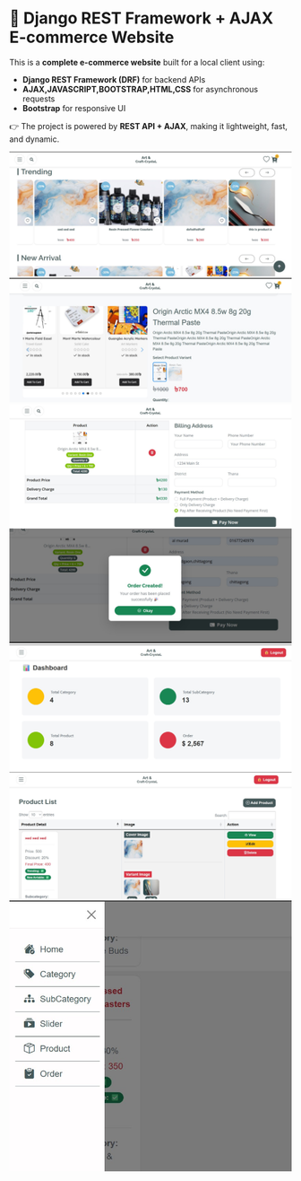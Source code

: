 # 🛒 Django REST Framework + AJAX E-commerce Website

This is a **complete e-commerce website** built for a local client using:

- **Django REST Framework (DRF)** for backend APIs  
- **AJAX,JAVASCRIPT,BOOTSTRAP,HTML,CSS** for asynchronous requests  
- **Bootstrap** for responsive UI  

👉 The project is powered by **REST API + AJAX**, making it lightweight, fast, and dynamic.

![Ecommerce Front page](EcommerceScreenshot1.jpg) 
![Ecommerce single page](EcommerceScreenshot2.jpg) 
![Ecommerce checkout page](EcommerceScreenshot3.jpg) 
![Order placed](EcommerceScreenshot4.jpg)
![Ecommerce Admin Dashoboard](EcommerceScreenshot5.jpg) 
![Ecommerce Show All Product](EcommerceScreenshot6.jpg)  
![Ecommerce Sidebar](EcommerceScreenshot7.jpg)    